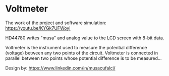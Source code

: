 # Voltmeter

The work of the project and software simulation: https://youtu.be/KYGk7UFWoyI

HD44780 writes "musa" and analog value to the LCD screen with 8-bit data.

Voltmeter is the instrument used to measure the potential difference (voltage) between any two points of the circuit. Voltmeter is connected in parallel between two points whose potential difference is to be measured...

Design by: https://www.linkedin.com/in/musacufalci/
